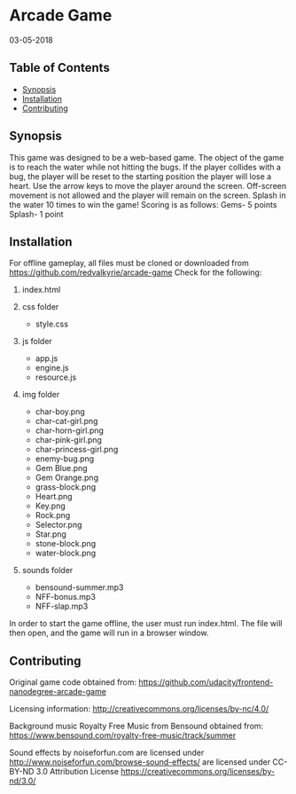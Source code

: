 # Arcade Game
03-05-2018
## Table of Contents
* [Synopsis](#Synopsis)
* [Installation](#Installation)
* [Contributing](#Contributing)

## Synopsis
This game was designed to be a web-based game.  The object of the game is to reach the water while not hitting the bugs.  If the player collides with a bug, the player will be reset to the starting position the player will lose a heart. Use the arrow keys to move the player around the screen.  Off-screen movement is not allowed and the player will remain on the screen.  Splash in the water 10 times to
win the game!
Scoring is as follows: Gems- 5 points	Splash- 1 point

## Installation
For offline gameplay, all files must be cloned or downloaded from
https://github.com/redvalkyrie/arcade-game
Check for the following:
1. index.html
2. css folder
	- style.css
3. js folder
	- app.js
	- engine.js
	- resource.js
3. img folder
	- char-boy.png
	- char-cat-girl.png
	- char-horn-girl.png
	- char-pink-girl.png
	- char-princess-girl.png
	- enemy-bug.png
	- Gem Blue.png
	- Gem Orange.png
	- grass-block.png
	- Heart.png
	- Key.png
	- Rock.png
	- Selector.png
	- Star.png
	- stone-block.png
	- water-block.png

4. sounds folder
	- bensound-summer.mp3
	- NFF-bonus.mp3
	- NFF-slap.mp3

In order to start the game offline, the user must run index.html.  The file will
then open, and the game will run in a browser window.

## Contributing
Original game code obtained from: https://github.com/udacity/frontend-nanodegree-arcade-game

Licensing information: http://creativecommons.org/licenses/by-nc/4.0/

Background music Royalty Free Music from Bensound obtained from:
 	https://www.bensound.com/royalty-free-music/track/summer

Sound effects by noiseforfun.com are licensed under
	http://www.noiseforfun.com/browse-sound-effects/
are licensed under CC-BY-ND 3.0 Attribution License https://creativecommons.org/licenses/by-nd/3.0/
